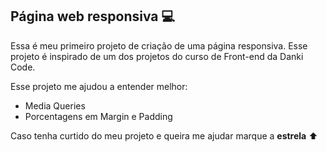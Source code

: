 ## Página web responsiva :computer:

Essa é meu primeiro projeto de criação de uma página responsiva. Esse projeto é inspirado de um dos projetos do curso de Front-end da Danki Code.

Esse projeto me ajudou a entender melhor:

 - Media Queries
 - Porcentagens em Margin e Padding

Caso tenha curtido do meu projeto e queira me ajudar marque a  **estrela** :arrow_up:
